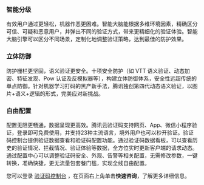 
### 智能分级
有效用户通过更轻松，机器作恶更困难。智能大脑能根据多维环境因素，精确区分可信、可疑和恶意用户，并弹出不同的验证方式，带来更精细化的验证体验。智能大脑引擎可以区分不同场景，定制化地调整验证策略，达到最佳的防护效果。
### 立体防御
防护栅栏更坚固，语义验证更安全。十项安全防护（如 VTT 语义验证、动态加密、特征发现、Pow 认证及反模拟器等），构建立体防御体系，安全性远超传统的单点防御。针对机器学习打码的黑产新手法，腾讯独创第四代动态语义验证，以图片+语义+逻辑的形式，完美应对新挑战。 
### 自由配置
配置无阻更畅通，数据呈现更高效。腾讯云验证码支持网页、App、微信小程序验证，登录即可免费使用，并支持23种主流语言，境外用户也可以秒开验证。验证码控制台提供验证数据查看和验证码配置功能。通过验证码数据看板，可以查看历史的验证情况、拦截情况、验证体验等数据，全方位实时更新客户端的请求动态。通过配置中心可以调整验证码安全、外观、告警等相关配置，无需修改参数，一键转换，准确快捷，更无流量包套餐门槛，实现全线自由配置。

您可以登录 [验证码控制台](https://console.cloud.tencent.com/captcha/graphical) ，在页面右上角单击**快速咨询**，了解更多详细信息。
